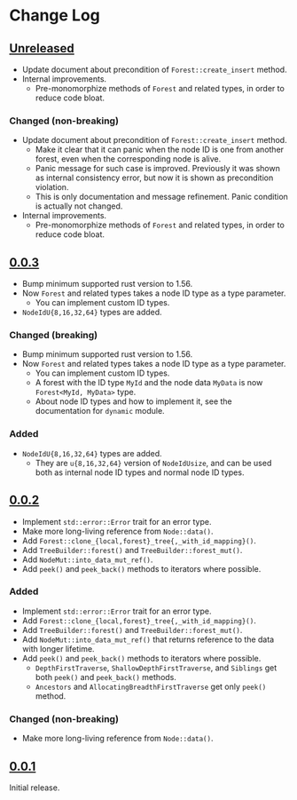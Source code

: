 # Change Log

## [Unreleased]

* Update document about precondition of `Forest::create_insert` method.
* Internal improvements.
    + Pre-monomorphize methods of `Forest` and related types, in order to reduce
      code bloat.

### Changed (non-breaking)

* Update document about precondition of `Forest::create_insert` method.
    + Make it clear that it can panic when the node ID is one from another
      forest, even when the corresponding node is alive.
    + Panic message for such case is improved. Previously it was shown as
      internal consistency error, but now it is shown as precondition violation.
    + This is only documentation and message refinement. Panic condition is
      actually not changed.
* Internal improvements.
    + Pre-monomorphize methods of `Forest` and related types, in order to reduce
      code bloat.

## [0.0.3]

* Bump minimum supported rust version to 1.56.
* Now `Forest` and related types takes a node ID type as a type parameter.
    + You can implement custom ID types.
* `NodeIdU{8,16,32,64}` types are added.

### Changed (breaking)

* Bump minimum supported rust version to 1.56.
* Now `Forest` and related types takes a node ID type as a type parameter.
    + You can implement custom ID types.
    + A forest with the ID type `MyId` and the node data `MyData` is now
      `Forest<MyId, MyData>` type.
    + About node ID types and how to implement it, see the documentation for `dynamic` module.

### Added

* `NodeIdU{8,16,32,64}` types are added.
    + They are `u{8,16,32,64}` version of `NodeIdUsize`, and can be used both as
      internal node ID types and normal node ID types.

## [0.0.2]

* Implement `std::error::Error` trait for an error type.
* Make more long-living reference from `Node::data()`.
* Add `Forest::clone_{local,forest}_tree{,_with_id_mapping}()`.
* Add `TreeBuilder::forest()` and `TreeBuilder::forest_mut()`.
* Add `NodeMut::into_data_mut_ref()`.
* Add `peek()` and `peek_back()` methods to iterators where possible.

### Added

* Implement `std::error::Error` trait for an error type.
* Add `Forest::clone_{local,forest}_tree{,_with_id_mapping}()`.
* Add `TreeBuilder::forest()` and `TreeBuilder::forest_mut()`.
* Add `NodeMut::into_data_mut_ref()` that returns reference to the data with longer lifetime.
* Add `peek()` and `peek_back()` methods to iterators where possible.
    + `DepthFirstTraverse`, `ShallowDepthFirstTraverse`, and `Siblings` get both
      `peek()` and `peek_back()` methods.
    + `Ancestors` and `AllocatingBreadthFirstTraverse` get only `peek()` method.

### Changed (non-breaking)
* Make more long-living reference from `Node::data()`.

## [0.0.1]

Initial release.

[Unreleased]: <https://gitlab.com/lo48576/treena/-/compare/v0.0.3...develop>
[0.0.3]: <https://gitlab.com/lo48576/treena/-/tags/v0.0.3>
[0.0.2]: <https://gitlab.com/lo48576/treena/-/tags/v0.0.2>
[0.0.1]: <https://gitlab.com/lo48576/treena/-/tags/v0.0.1>

